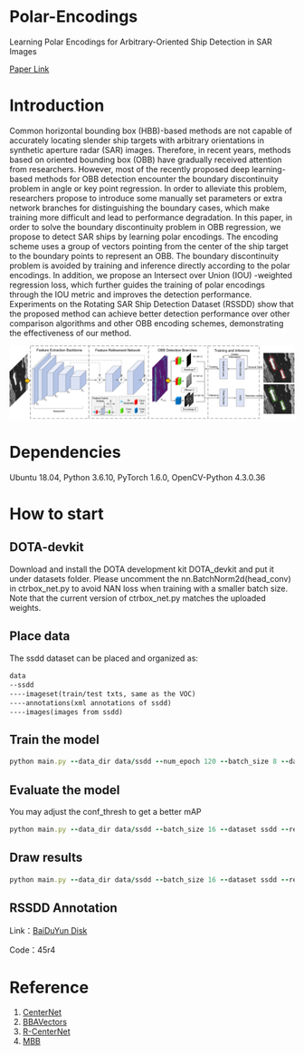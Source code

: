 # Polar-Encodings
Learning Polar Encodings for Arbitrary-Oriented Ship Detection in SAR Images

[Paper Link](https://ieeexplore.ieee.org/document/9385869)


# Introduction

Common horizontal bounding box (HBB)-based methods are not capable of accurately locating slender ship targets with arbitrary orientations in synthetic aperture radar (SAR) images. Therefore, in recent years, methods based on oriented bounding box (OBB) have gradually received attention from researchers. However, most of the recently proposed deep learning-based methods for OBB detection encounter the boundary discontinuity problem in angle or key point regression. In order to alleviate this problem, researchers propose to introduce some manually set parameters or extra network branches for distinguishing the boundary cases, which make training more difficult and lead to performance degradation. In this paper, in order to solve the boundary discontinuity problem in OBB regression, we propose to detect SAR ships by learning polar encodings. The encoding scheme uses a group of vectors pointing from the center of the ship target to the boundary points to represent an OBB. The boundary discontinuity problem is avoided by training and inference directly according to the polar encodings. In addition, we propose an Intersect over Union (IOU) -weighted regression loss, which further guides the training of polar encodings through the IOU metric and improves the detection performance. Experiments on the Rotating SAR Ship Detection Dataset (RSSDD) show that the proposed method can achieve better detection performance over other comparison algorithms and other OBB encoding schemes, demonstrating the effectiveness of our method.

<p align="center">
	<img src="overall.jpg", width="900">
</p>

# Dependencies

Ubuntu 18.04, Python 3.6.10, PyTorch 1.6.0, OpenCV-Python 4.3.0.36 

# How to start
## DOTA-devkit
Download and install the DOTA development kit DOTA_devkit and put it under datasets folder. Please uncomment the nn.BatchNorm2d(head_conv) in ctrbox_net.py to avoid NAN loss when training with a smaller batch size. Note that the current version of ctrbox_net.py matches the uploaded weights.


## Place data

The ssdd dataset can be placed and organized as:
```
data
--ssdd
----imageset(train/test txts, same as the VOC)
----annotations(xml annotations of ssdd)
----images(images from ssdd)
```
## Train the model
```ruby
python main.py --data_dir data/ssdd --num_epoch 120 --batch_size 8 --dataset ssdd --phase train --K 100
```

## Evaluate the model
You may adjust the conf_thresh to get a better mAP
```ruby
python main.py --data_dir data/ssdd --batch_size 16 --dataset ssdd --resume MODEL_TO_EVALUATE.pth --phase eval
```

## Draw results
```ruby
python main.py --data_dir data/ssdd --batch_size 16 --dataset ssdd --resume MODEL_TO_DRAW_RESULTS.pth --phase test
```


## RSSDD Annotation
Link：[BaiDuYun Disk](https://pan.baidu.com/s/18sCZ7-0hOzbc2N9aul9uBg )

Code：45r4 

# Reference
1. [CenterNet](https://github.com/xingyizhou/CenterNet)
2. [BBAVectors](https://github.com/yijingru/BBAVectors-Oriented-Object-Detection)
3. [R-CenterNet](https://github.com/ZeroE04/R-CenterNet)
4. [MBB](https://bitbucket.org/william_rusnack/minimumboundingbox/src/master/)
